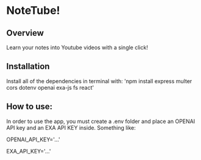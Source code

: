 # NoteTube!

## Overview

Learn your notes into Youtube videos with a single click!

## Installation

Install all of the dependencies in terminal with: 'npm install express multer cors dotenv openai exa-js fs react'

## How to use:

In order to use the app, you must create a .env folder and place an OPENAI API key and an EXA API KEY inside. Something like:

OPENAI_API_KEY='...'

EXA_API_KEY='...'
